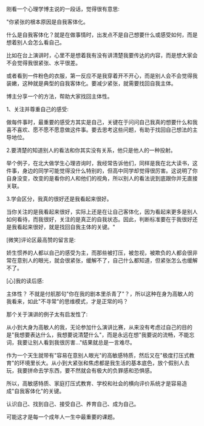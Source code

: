 刚看一个心理学博主说的一段话，觉得很有意思:

"你紧张的根本原因是自我客体化。

什么是自我客体化？就是在做事情时，出发点不是自己想要什么或感受如何，而是想着别人会怎么看自己。

比如在台上演讲时，心里不是想着我有没有讲清楚我要传达的内容，而是想大家会不会觉得我很紧张、水平很差。

或者看到一件粉色的衣服，第一反应不是我穿着开不开心，而是别人会不会觉得我装嫩，这种就是典型的自我客体化。要减少紧张，就需要找回自我主体。

博主分享一个的方法，帮助大家找回主体性。

1、关注并尊重自己的感受:

做每件事时，最重要的感受方其实是自己，关键在于问问自己我真的想要什么和我喜不喜欢、愿不愿不愿意做这件事。要去思考这些问题，有助于找回自己想法的主导地位。

2.要清楚的知道别人的看法和你其实没有关系，他只是他人的一种投射。

举个例子，在北大做学生心理咨询时，我经常告诉他们，同样是我在北大读书，这件事，身边的同学可能觉得没什么特别的，但高中同学却觉得很厉害。这说明了你自身没变，改变的是看你的人和他们的视角，所以别人的看法说到底跟你并无直接关联。

3.学会区分，我真的很好还是我看起来很好。

当你关注的是我看起来很好，实际上还是在让自己客体化，因为看起来更多是别人如何看待，而我很好，关注的是真正的自我状态。因此，判断标准要在于我很好还是我看起来很好，就是找回自我主体的关键。"

[微笑]评论区最高赞的留言是:

娇生惯养的人都以自己的感受为主，而那些被打压，被忽视，被欺负的人都会很非常在意别人的眼光，就会很紧张，缓解不了，自己什么都知道，但紧张怎么也缓解不了。

[心]我的读后感:

主体性？
不就是付航那句"你在我的剧本里杀青了"？，所以这种在身为高敏人的我看来，如此"不寻常"的思维模式，才是正常的吗？

那个关于演讲的例子太有启发性了:

从小到大身为高敏人的我，无论参加什么演讲比赛，从来没有考虑过自己的目的是"我想要表达什么，我想要说清楚什么"，而是永远在想"我要说的流畅，不能忘词，我要让别人看到我很厉害…"结果就总是一言难尽。

作为一个天生就带有"容易在意别人眼光"的高敏感特质，然后又在"极度打压式教育"的环境里长大。从小到大紧张和焦虑都是我生活的基本底色，放个假别人去玩，我要拼命去学东西，要不然就会有极大的负罪感和恐惧感。

所以，高敏感特质、家庭打压式教育、学校和社会的横向评价系统才是容易造成"自我客体化"的关键。

认识自己、找到自己、接受自己、养育自己、成为自己。

可能这才是每一个成年人一生中最重要的课题。